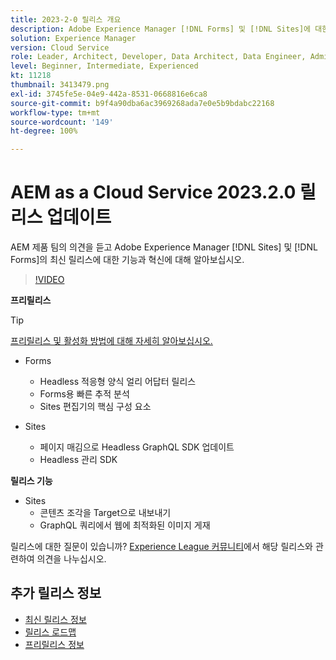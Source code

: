 ```yaml
---
title: 2023-2-0 릴리스 개요
description: Adobe Experience Manager [!DNL Forms] 및 [!DNL Sites]에 대한 2023-2-0 릴리스의 최신 기능과 혁신에 대해 알아보십시오.
solution: Experience Manager
version: Cloud Service
role: Leader, Architect, Developer, Data Architect, Data Engineer, Admin, User
level: Beginner, Intermediate, Experienced
kt: 11218
thumbnail: 3413479.png
exl-id: 3745fe5e-04e9-442a-8531-0668816e6ca8
source-git-commit: b9f4a90dba6ac3969268ada7e0e5b9bdabc22168
workflow-type: tm+mt
source-wordcount: '149'
ht-degree: 100%

---
```


# AEM as a Cloud Service 2023.2.0 릴리스 업데이트

AEM 제품 팀의 의견을 듣고 Adobe Experience Manager [!DNL Sites] 및 [!DNL Forms]의 최신 릴리스에 대한 기능과 혁신에 대해 알아보십시오.

>[!VIDEO](https://video.tv.adobe.com/v/3416885/?quality=12&learn=on)

**프리릴리스**

>[!TIP]
>
>[프리릴리스 및 활성화 방법에 대해 자세히 알아보십시오.](https://experienceleague.adobe.com/docs/experience-manager-cloud-service/content/release-notes/prerelease.html)

* Forms
   * Headless 적응형 양식 얼리 어답터 릴리스
   * Forms용 빠른 추적 분석
   * Sites 편집기의 핵심 구성 요소

* Sites
   * 페이지 매김으로 Headless GraphQL SDK 업데이트
   * Headless 관리 SDK

**릴리스 기능**

* Sites
   * 콘텐츠 조각을 Target으로 내보내기
   * GraphQL 쿼리에서 웹에 최적화된 이미지 게재

릴리스에 대한 질문이 있습니까?  [Experience League 커뮤니티](https://adobe.ly/3KCfab0)에서 해당 릴리스와 관련하여 의견을 나누십시오.

## 추가 릴리스 정보

* [최신 릴리스 정보](https://experienceleague.adobe.com/docs/experience-manager-cloud-service/content/release-notes/home.html?lang=ko-KR)
* [릴리스 로드맵](https://experienceleague.adobe.com/docs/experience-manager-release-information/aem-release-updates/update-releases-roadmap.html?lang=ko-KR)
* [프리릴리스 정보](https://experienceleague.adobe.com/docs/experience-manager-cloud-service/content/release-notes/prerelease.html?lang=ko-KR)
